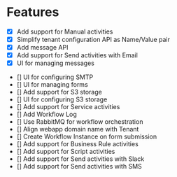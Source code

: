 # Features

- [x] Add support for Manual activities
- [x] Simplify tenant configuration API as Name/Value pair
- [x] Add message API
- [x] Add support for Send activities with Email
- [x] UI for managing messages
- [] UI for configuring SMTP
- [] UI for managing forms
- [] Add support for S3 storage
- [] UI for configuring S3 storage
- [] Add support for Service activities
- [] Add Workflow Log
- [] Use RabbitMQ for workflow orchestration
- [] Align webapp domain name with Tenant
- [] Create Workflow Instance on form submission
- [] Add support for Business Rule activities
- [] Add support for Script activities
- [] Add support for Send activities with Slack
- [] Add support for Send activities with SMS
